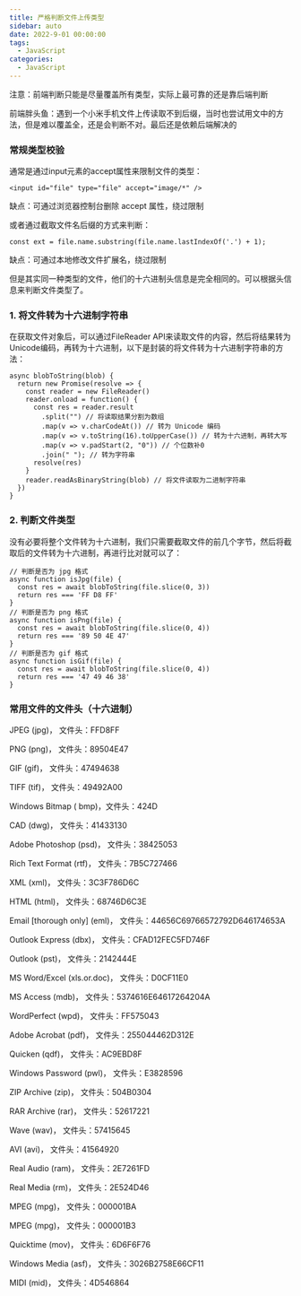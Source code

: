 ```yaml
---
title: 严格判断文件上传类型
sidebar: auto
date: 2022-9-01 00:00:00
tags: 
  - JavaScript
categories: 
  - JavaScript
---
```


注意：前端判断只能是尽量覆盖所有类型，实际上最可靠的还是靠后端判断

前端胖头鱼：遇到一个小米手机文件上传读取不到后缀，当时也尝试用文中的方法，但是难以覆盖全，还是会判断不对。最后还是依赖后端解决的

### 常规类型校验
通常是通过input元素的accept属性来限制文件的类型：
```
<input id="file" type="file" accept="image/*" />
```
缺点：可通过浏览器控制台删除 accept 属性，绕过限制

或者通过截取文件名后缀的方式来判断：
```
const ext = file.name.substring(file.name.lastIndexOf('.') + 1);
```
缺点：可通过本地修改文件扩展名，绕过限制

但是其实同一种类型的文件，他们的十六进制头信息是完全相同的。可以根据头信息来判断文件类型了。

### 1. 将文件转为十六进制字符串
在获取文件对象后，可以通过FileReader API来读取文件的内容，然后将结果转为Unicode编码，再转为十六进制，以下是封装的将文件转为十六进制字符串的方法：
```
async blobToString(blob) {
  return new Promise(resolve => {
    const reader = new FileReader()
    reader.onload = function() {
      const res = reader.result
        .split("") // 将读取结果分割为数组
        .map(v => v.charCodeAt()) // 转为 Unicode 编码
        .map(v => v.toString(16).toUpperCase()) // 转为十六进制，再转大写
        .map(v => v.padStart(2, "0")) // 个位数补0
        .join(" "); // 转为字符串
      resolve(res)
    }
    reader.readAsBinaryString(blob) // 将文件读取为二进制字符串
  })
}
```

### 2. 判断文件类型
没有必要将整个文件转为十六进制，我们只需要截取文件的前几个字节，然后将截取后的文件转为十六进制，再进行比对就可以了：
```
// 判断是否为 jpg 格式
async function isJpg(file) {
  const res = await blobToString(file.slice(0, 3))
  return res === 'FF D8 FF'
}
// 判断是否为 png 格式
async function isPng(file) {
  const res = await blobToString(file.slice(0, 4))
  return res === '89 50 4E 47'
}
// 判断是否为 gif 格式
async function isGif(file) {
  const res = await blobToString(file.slice(0, 4))
  return res === '47 49 46 38'
}
```

### 常用文件的文件头（十六进制）
JPEG (jpg)， 文件头：FFD8FF

PNG (png)， 文件头：89504E47

GIF (gif)， 文件头：47494638

TIFF (tif)， 文件头：49492A00

Windows Bitmap ( bmp)，文件头：424D

CAD (dwg)， 文件头：41433130

Adobe Photoshop (psd)， 文件头：38425053

Rich Text Format (rtf)， 文件头：7B5C727466

XML (xml)， 文件头：3C3F786D6C

HTML (html)， 文件头：68746D6C3E

Email [thorough only] (eml)， 文件头：44656C69766572792D646174653A

Outlook Express (dbx)， 文件头：CFAD12FEC5FD746F

Outlook (pst)， 文件头：2142444E

MS Word/Excel (xls.or.doc)， 文件头：D0CF11E0

MS Access (mdb)， 文件头：5374616E64617264204A

WordPerfect (wpd)， 文件头：FF575043

Adobe Acrobat (pdf)， 文件头：255044462D312E

Quicken (qdf)， 文件头：AC9EBD8F

Windows Password (pwl)， 文件头：E3828596

ZIP Archive (zip)， 文件头：504B0304

RAR Archive (rar)， 文件头：52617221

Wave (wav)， 文件头：57415645

AVI (avi)， 文件头：41564920

Real Audio (ram)， 文件头：2E7261FD

Real Media (rm)， 文件头：2E524D46

MPEG (mpg)， 文件头：000001BA

MPEG (mpg)， 文件头：000001B3

Quicktime (mov)， 文件头：6D6F6F76

Windows Media (asf)， 文件头：3026B2758E66CF11

MIDI (mid)， 文件头：4D546864
